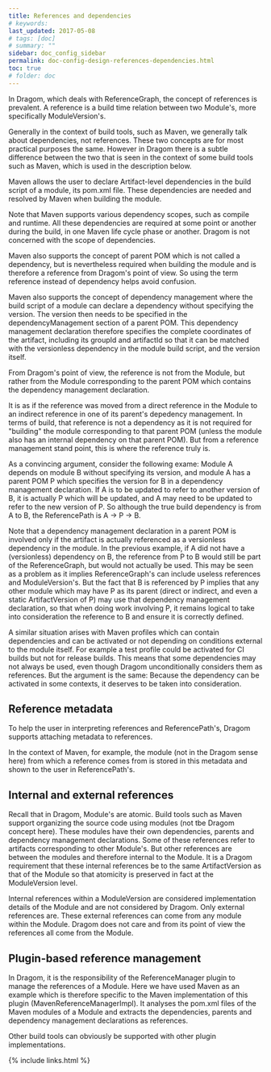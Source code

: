 ```yaml
---
title: References and dependencies
# keywords:
last_updated: 2017-05-08
# tags: [doc]
# summary: ""
sidebar: doc_config_sidebar
permalink: doc-config-design-references-dependencies.html
toc: true
# folder: doc
---
```


In Dragom, which deals with ReferenceGraph, the concept of references is
prevalent. A reference is a build time relation between two Module's, more
specifically ModuleVersion's.

Generally in the context of build tools, such as Maven, we generally talk about
dependencies, not references. These two concepts are for most practical
purposes the same. However in Dragom there is a subtle difference between the
two that is seen in the context of some build tools such as Maven, which is
used in the description below.

Maven allows the user to declare Artifact-level dependencies in the build
script of a module, its pom.xml file. These dependencies are needed and
resolved by Maven when building the module.

Note that Maven supports various dependency scopes, such as compile and
runtime. All these dependencies are required at some point or another during
the build, in one Maven life cycle phase or another. Dragom is not concerned
with the scope of dependencies.

Maven also supports the concept of parent POM which is not called a dependency,
but is nevertheless required when building the module and is therefore a
reference from Dragom's point of view. So using the term reference instead of
dependency helps avoid confusion.

Maven also supports the concept of dependency management where the build script
of a module can declare a dependency without specifying the version. The
version then needs to be specified in the dependencyManagement section of a
parent POM. This dependency management declaration therefore specifies the
complete coordinates of the artifact, including its groupId and artifactId so
that it can be matched with the versionless dependency in the module build
script, and the version itself.

From Dragom's point of view, the reference is not from the Module, but rather
from the Module corresponding to the parent POM which contains the dependency
management declaration.

It is as if the reference was moved from a direct reference in the Module to an
indirect reference in one of its parent's depedency management. In terms of
build, that reference is not a dependency as it is not required for "building"
the module corresponding to that parent POM (unless the module also has an
internal dependency on that parent POM). But from a reference management stand
point, this is where the reference truly is.

As a convincing argument, consider the following exame: Module A depends on
module B without specifying its version, and module A has a parent POM P which
specifies the version for B in a dependency management declaration. If A is to
be updated to refer to another version of B, it is actually P which will be
updated, and A may need to be updated to refer to the new version of P. So
although the true build dependency is from A to B, the ReferencePath is A -> P
-> B.

Note that a dependency management declaration in a parent POM is involved only
if the artifact is actually referenced as a versionless dependency in the
module. In the previous example, if A did not have a (versionless) dependency
on B, the reference from P to B would still be part of the ReferenceGraph, but
would not actually be used. This may be seen as a problem as it implies
ReferenceGraph's can include useless references and ModuleVersion's. But the
fact that B is referenced by P implies that any other module which may have P
as its parent (direct or indirect, and even a static ArtifactVersion of P) may
use that dependency management declaration, so that when doing work involving
P, it remains logical to take into consideration the reference to B and ensure
it is correctly defined.

A similar situation arises with Maven profiles which can contain dependencies
and can be activated or not depending on conditions external to the module
itself. For example a test profile could be activated for CI builds but not for
release builds. This means that some dependencies may not always be used, even
though Dragom unconditionally considers them as references. But the argument is
the same: Because the dependency can be activated in some contexts, it deserves
to be taken into consideration.

Reference metadata
------------------

To help the user in interpreting references and ReferencePath's, Dragom
supports attaching metadata to references.

In the context of Maven, for example, the module (not in the Dragom sense here)
from which a reference comes from is stored in this metadata and shown to the
user in ReferencePath's.

Internal and external references
--------------------------------

Recall that in Dragom, Module's are atomic. Build tools such as Maven support
organizing the source code using modules (not tbe Dragom concept here). These
modules have their own dependencies, parents and dependency management
declarations. Some of these references refer to artifacts corresponding to
other Module's. But other references are between the modules and therefore
internal to the Module. It is a Dragom requirement that these internal references
be to the same ArtifactVersion as that of the Module so that atomicity is
preserved in fact at the ModuleVersion level.

Internal references within a ModuleVersion are considered implementation
details of the Module and are not considered by Dragom. Only external references
are. These external references can come from any module within the Module.
Dragom does not care and from its point of view the references all come from
the Module.

Plugin-based reference management
---------------------------------

In Dragom, it is the responsibility of the ReferenceManager plugin to manage
the references of a Module. Here we have used Maven as an example which is
therefore specific to the Maven implementation of this plugin
(MavenReferenceManagerImpl). It analyses the pom.xml files of the Maven modules
of a Module and extracts the dependencies, parents and dependency management
declarations as references.

Other build tools can obviously be supported with other plugin implementations.

{% include links.html %}
